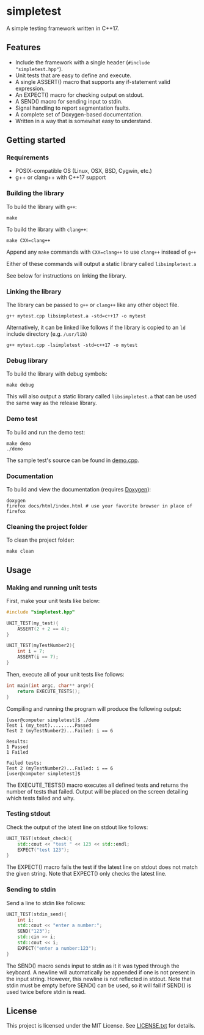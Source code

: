 # simpletest
A simple testing framework written in C++17.

## Features
* Include the framework with a single header (`#include "simpletest.hpp"`).
* Unit tests that are easy to define and execute.
* A single ASSERT() macro that supports any if-statement valid expression.
* An EXPECT() macro for checking output on stdout.
* A SEND() macro for sending input to stdin.
* Signal handling to report segmentation faults.
* A complete set of Doxygen-based documentation.
* Written in a way that is somewhat easy to understand.

## Getting started

### Requirements
* POSIX-compatible OS (Linux, OSX, BSD, Cygwin, etc.)
* g++ or clang++ with C++17 support

### Building the library
To build the library with `g++`:

```shell
make
```

To build the library with `clang++`:

```shell
make CXX=clang++
```

Append any `make` commands with `CXX=clang++` to use `clang++` instead of `g++`

Either of these commands will output a static library called `libsimpletest.a`

See below for instructions on linking the library.

### Linking the library
The library can be passed to `g++` or `clang++` like any other object file.
```shell
g++ mytest.cpp libsimpletest.a -std=c++17 -o mytest
```

Alternatively, it can be linked like follows if the library is copied to an `ld` include directory (e.g. `/usr/lib`)
```shell
g++ mytest.cpp -lsimpletest -std=c++17 -o mytest
```

### Debug library
To build the library with debug symbols:

```shell
make debug
```

This will also output a static library called `libsimpletest.a` that can be used the same way as the release library.

### Demo test
To build and run the demo test:

```shell
make demo
./demo
```

The sample test's source can be found in [demo.cpp](demo.cpp).

### Documentation
To build and view the documentation (requires [Doxygen](http://www.doxygen.nl)):

```shell
doxygen
firefox docs/html/index.html # use your favorite browser in place of firefox
```

### Cleaning the project folder
To clean the project folder:

```shell
make clean
```

## Usage

### Making and running unit tests

First, make your unit tests like below:
```C++
#include "simpletest.hpp"

UNIT_TEST(my_test){
	ASSERT(2 + 2 == 4);
}

UNIT_TEST(myTestNumber2){
	int i = 7;
	ASSERT(i == 7);
}
```

Then, execute all of your unit tests like follows:
```C++
int main(int argc, char** argv){
	return EXECUTE_TESTS();
}
```

Compiling and running the program will produce the following output:
```shell
[user@computer simpletest]$ ./demo
Test 1 (my_test).........Passed
Test 2 (myTestNumber2)...Failed: i == 6

Results:
1 Passed
1 Failed

Failed tests:
Test 2 (myTestNumber2)...Failed: i == 6
[user@computer simpletest]$
```
The EXECUTE\_TESTS() macro executes all defined tests and returns the number of tests that failed.
Output will be placed on the screen detailing which tests failed and why.

### Testing stdout

Check the output of the latest line on stdout like follows:
```C++
UNIT_TEST(stdout_check){
	std::cout << "test " << 123 << std::endl;
	EXPECT("test 123");
}
```
The EXPECT() macro fails the test if the latest line on stdout does not match the given string.
Note that EXPECT() only checks the latest line.

### Sending to stdin

Send a line to stdin like follows:
```C++
UNIT_TEST(stdin_send){
	int i;
	std::cout << "enter a number:";
	SEND("123");
	std::cin >> i;
	std::cout << i;
	EXPECT("enter a number:123");
}
```
The SEND() macro sends input to stdin as it it was typed through the keyboard.
A newline will automatically be appended if one is not present in the input string. However, this newline is not reflected in stdout.
Note that stdin must be empty before SEND() can be used, so it will fail if SEND() is used twice before stdin is read.

## License
This project is licensed under the MIT License. See [LICENSE.txt](LICENSE.txt) for details.
